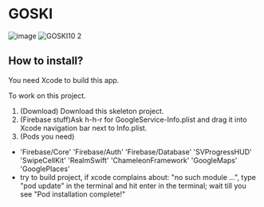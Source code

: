 # GOSKI

![image](https://user-images.githubusercontent.com/34008334/54891425-b53f0800-4e83-11e9-8ad0-6c69e08e4316.png)
![GOSKI10 2](https://user-images.githubusercontent.com/34008334/54892068-73fc2780-4e86-11e9-8b90-f4a29805d5b1.gif)


## How to install? 
You need Xcode to build this app.

To work on this project.
1. (Download)
Download this skeleton project.
2. (Firebase stuff)Ask h-h-r for GoogleService-Info.plist and drag it into Xcode navigation bar next to Info.plist.
3. (Pods you need)
* 'Firebase/Core' 'Firebase/Auth' 'Firebase/Database' 'SVProgressHUD' 'SwipeCellKit'
'RealmSwift' 'ChameleonFramework' 'GoogleMaps' 'GooglePlaces'
* try to build project, if xcode complains about: "no such module ...",   type   "pod update" in the terminal  and hit enter in the terminal; wait till you see "Pod installation complete!"
		
